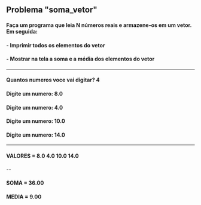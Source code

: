 ## Problema "soma_vetor" 
#### Faça um programa que leia N números reais e armazene-os em um vetor. Em seguida: 
#### - Imprimir todos os elementos do vetor 
#### - Mostrar na tela a soma e a média dos elementos do vetor 
---
#### Quantos numeros voce vai digitar? 4
#### Digite um numero: 8.0
#### Digite um numero: 4.0
#### Digite um numero: 10.0
#### Digite um numero: 14.0
---
#### VALORES = 8.0 4.0 10.0 14.0 
--
#### SOMA = 36.00 
#### MEDIA = 9.00 
